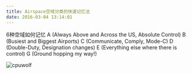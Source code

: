 ```yaml
---
title: Airspace空域分类的快速记忆法
date: 2016-03-04 13:14:01
---
```


6种空域如何记忆
A (Always Above and Across the US, Absolute Control)
B (Busiest and Biggest Airports)
C (Communicate, Comply, Mode-C)
D (Double-Duty, Designation changes)
E (Everything else where there is control)
G (Ground hopping my way!)

![cpuwolf](/images/data/attachment/201603/04/211352kwoetsr8gz3r5soq.gif)


